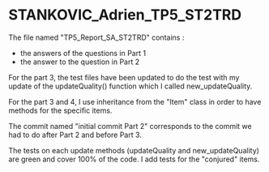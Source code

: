 # STANKOVIC_Adrien_TP5_ST2TRD

The file named "TP5_Report_SA_ST2TRD" contains :
- the answers of the questions in Part 1
- the answer to the question in Part 2

For the part 3, the test files have been updated to do the test with my update of the updateQuality() function which I called new_updateQuality.

For the part 3 and 4, I use inheritance from the "Item" class in order to have methods for the specific items.

The commit named "initial commit Part 2" corresponds to the commit we had to do after Part 2 and before Part 3.

The tests on each update methods (updateQuality and new_updateQuality) are green and cover 100% of the code. I add tests for the "conjured" items.
